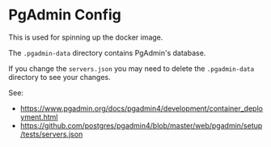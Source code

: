 # PgAdmin Config

This is used for spinning up the docker image.

The `.pgadmin-data` directory contains PgAdmin's database.

If you change the `servers.json` you may need to delete the `.pgadmin-data` directory to see your changes.

See:
* https://www.pgadmin.org/docs/pgadmin4/development/container_deployment.html
* https://github.com/postgres/pgadmin4/blob/master/web/pgadmin/setup/tests/servers.json
